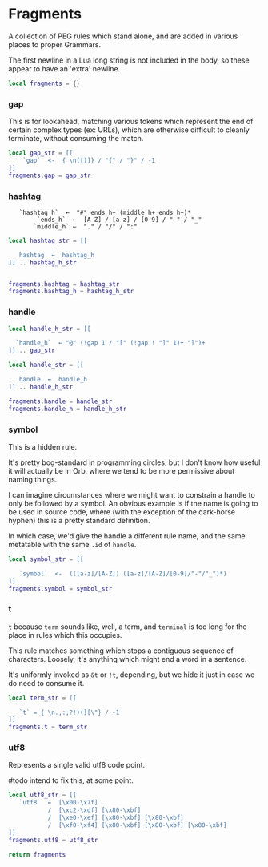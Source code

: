 # Fragments


  A collection of PEG rules which stand alone, and are added in various places
to proper Grammars\.

The first newline in a Lua long string is not included in the body, so these
appear to have an 'extra' newline\.

```lua
local fragments = {}
```


### gap

This is for lookahead, matching various tokens which represent the end of
certain complex types \(ex: URLs\), which are otherwise difficult to cleanly
terminate, without consuming the match\.

```lua
local gap_str = [[
    `gap`  <-  { \n([)]} / "{" / "}" / -1
]]
fragments.gap = gap_str
```


### hashtag


```peg
   `hashtag_h`  ←  "#" ends_h+ (middle_h+ ends_h+)*
        `ends_h`  ←  [A-Z] / [a-z] / [0-9] / "-" / "_"
       `middle_h` ←  "." / "/" / ":"
```

```lua
local hashtag_str = [[

   hashtag  ←  hashtag_h
]] .. hashtag_h_str


fragments.hashtag = hashtag_str
fragments.hashtag_h = hashtag_h_str
```


### handle

```lua
local handle_h_str = [[

  `handle_h`  ← "@" (!gap 1 / "[" (!gap ! "]" 1)+ "]")+
]] .. gap_str

local handle_str = [[

   handle  ←  handle_h
]] .. handle_h_str

fragments.handle = handle_str
fragments.handle_h = handle_h_str
```


### symbol

This is a hidden rule\.

It's pretty bog\-standard in programming circles, but I don't know how useful
it will actually be in Orb, where we tend to be more permissive about naming
things\.

I can imagine circumstances where we might want to constrain a handle to only
be followed by a symbol\.  An obvious example is if the name is going to be
used in source code, where \(with the exception of the dark\-horse hyphen\) this
is a pretty standard definition\.

In which case, we'd give the handle a different rule name, and the same
metatable with the same `.id` of `handle`\.

```lua
local symbol_str = [[

   `symbol`  <-  (([a-z]/[A-Z]) ([a-z]/[A-Z]/[0-9]/"-"/"_")*)
]]
fragments.symbol = symbol_str
```


### t

`t` because `term` sounds like, well, a term, and `terminal` is too long for
the place in rules which this occupies\.

This rule matches something which stops a contiguous sequence of characters\.
Loosely, it's anything which might end a word in a sentence\.

It's uniformly invoked as `&t` or `!t`, depending, but we hide it just in
case we do need to consume it\.

```lua
local term_str = [[

   `t` = { \n.,:;?!)(][\"} / -1
]]
fragments.t = term_str
```


### utf8

Represents a single valid utf8 code point\.

\#todo
intend to fix this, at some point\.

```lua
local utf8_str = [[
   `utf8`  ←  [\x00-\x7f]
           /  [\xc2-\xdf] [\x80-\xbf]
           /  [\xe0-\xef] [\x80-\xbf] [\x80-\xbf]
           /  [\xf0-\xf4] [\x80-\xbf] [\x80-\xbf] [\x80-\xbf]
]]
fragments.utf8 = utf8_str
```

```lua
return fragments
```

